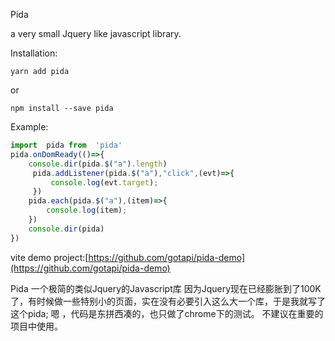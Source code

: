 Pida 

a very small Jquery like javascript library.

Installation:
```shell
yarn add pida
```
or 
```shell
npm install --save pida
```



Example:

```javascript
import  pida from  'pida'
pida.onDomReady(()=>{
    console.dir(pida.$("a").length)
     pida.addListener(pida.$("a"),"click",(evt)=>{
         console.log(evt.target);
     })
    pida.each(pida.$("a"),(item)=>{
        console.log(item);
    })
    console.dir(pida)
})
```

vite demo project:[https://github.com/gotapi/pida-demo](https://github.com/gotapi/pida-demo)

Pida 一个极简的类似Jquery的Javascript库
因为Jquery现在已经膨胀到了100K了，有时候做一些特别小的页面，实在没有必要引入这么大一个库，于是我就写了这个pida;
嗯 ，代码是东拼西凑的，也只做了chrome下的测试。
不建议在重要的项目中使用。
